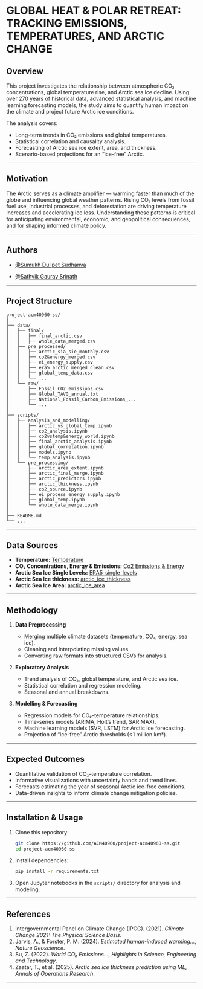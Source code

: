 # GLOBAL HEAT & POLAR RETREAT: TRACKING EMISSIONS, TEMPERATURES, AND ARCTIC CHANGE

## Overview

This project investigates the relationship between atmospheric CO₂ concentrations, global temperature rise, and Arctic sea ice decline. Using over 270 years of historical data, advanced statistical analysis, and machine learning forecasting models, the study aims to quantify human impact on the climate and project future Arctic ice conditions.

The analysis covers:

* Long-term trends in CO₂ emissions and global temperatures.
* Statistical correlation and causality analysis.
* Forecasting of Arctic sea ice extent, area, and thickness.
* Scenario-based projections for an “ice-free” Arctic.

---

## Motivation

The Arctic serves as a climate amplifier — warming faster than much of the globe and influencing global weather patterns. Rising CO₂ levels from fossil fuel use, industrial processes, and deforestation are driving temperature increases and accelerating ice loss.
Understanding these patterns is critical for anticipating environmental, economic, and geopolitical consequences, and for shaping informed climate policy.

---

## Authors

- [@Sumukh Dulipet Sudhanva](https://github.com/Sumukh-ds)

- [@Sathvik Gaurav Srinath](https://github.com/GS-Sathvik)

---

## Project Structure

```
project-acm40960-ss/
│
├── data/
│   ├── final/
│   │   ├── final_arctic.csv
│   │   ├── whole_data_merged.csv
│   ├── pre_processed/
│   │   ├── arctic_sia_sie_monthly.csv
│   │   ├── co2&energy_merged.csv
│   │   ├── ei_energy_supply.csv
│   │   ├── era5_arctic_merged_clean.csv
│   │   ├── global_temp_data.csv
│   │   └── ...
│   └── raw/
│       ├── Fossil CO2 emissions.csv
│       ├── Global_TAVG_annual.txt
│       ├── National_Fossil_Carbon_Emissions_...
│       └── ...
│
├── scripts/
│   ├── analysis_and_modelling/
│   │   ├── arctic_vs_global_temp.ipynb
│   │   ├── co2_analysis.ipynb
│   │   ├── co2vstemp&energy_world.ipynb
│   │   ├── final_arctic_analysis.ipynb
│   │   ├── global_correlation.ipynb
│   │   ├── models.ipynb
│   │   └── temp_analysis.ipynb
│   └── pre_processing/
│       ├── arctic_area_extent.ipynb
│       ├── arctic_final_merge.ipynb
│       ├── arctic_predictors.ipynb
│       ├── arctic_thickness.ipynb
│       ├── co2_source.ipynb
│       ├── ei_process_energy_supply.ipynb
│       ├── global_temp.ipynb
│       └── whole_data_merge.ipynb
│
├── README.md
└── ...
```

---

## Data Sources

* **Temperature:** [Temperature](https://berkeleyearth.org/data/)
* **CO₂ Concentrations, Energy & Emissions:** [Co2 Emissions & Energy](https://globalcarbonbudgetdata.org/latest-data.html)
* **Arctic Sea Ice Single Levels:** [ERA5_single_levels](https://cds.climate.copernicus.eu/datasets/reanalysis-era5-single-levels-monthly-means?tab=overview)
* **Arctic Sea Ice thickness:** [arctic_ice_thickness](https://psc.apl.washington.edu/zhang/Global_seaice/data.html)
* **Arctic Sea Ice Area:** [arctic_ice_area](https://search.dataone.org/view/doi%3A10.18739%2FA2CC0TV9V#urn%3Auuid%3A2dffb930-b993-4a58-8d5a-b432f4de45c3)


---

## Methodology

1. **Data Preprocessing**

   * Merging multiple climate datasets (temperature, CO₂, energy, sea ice).
   * Cleaning and interpolating missing values.
   * Converting raw formats into structured CSVs for analysis.

2. **Exploratory Analysis**

   * Trend analysis of CO₂, global temperature, and Arctic sea ice.
   * Statistical correlation and regression modeling.
   * Seasonal and annual breakdowns.

3. **Modelling & Forecasting**

   * Regression models for CO₂–temperature relationships.
   * Time-series models (ARIMA, Holt’s trend, SARIMAX).
   * Machine learning models (SVR, LSTM) for Arctic ice forecasting.
   * Projection of “ice-free” Arctic thresholds (<1 million km²).

---

## Expected Outcomes

* Quantitative validation of CO₂–temperature correlation.
* Informative visualizations with uncertainty bands and trend lines.
* Forecasts estimating the year of seasonal Arctic ice-free conditions.
* Data-driven insights to inform climate change mitigation policies.

---

## Installation & Usage

1. Clone this repository:

   ```bash
   git clone https://github.com/ACM40960/project-acm40960-ss.git
   cd project-acm40960-ss
   ```
2. Install dependencies:

   ```bash
   pip install -r requirements.txt
   ```
3. Open Jupyter notebooks in the `scripts/` directory for analysis and modeling.

---

## References

1. Intergovernmental Panel on Climate Change (IPCC). (2021). *Climate Change 2021: The Physical Science Basis*.
2. Jarvis, A., & Forster, P. M. (2024). *Estimated human-induced warming...*, *Nature Geoscience*.
3. Su, Z. (2022). *World CO₂ Emissions...*, *Highlights in Science, Engineering and Technology*.
4. Zaatar, T., et al. (2025). *Arctic sea ice thickness prediction using ML*, *Annals of Operations Research*.

---